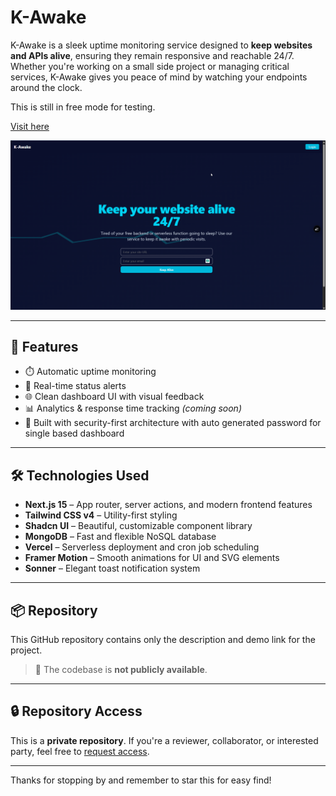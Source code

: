 # K-Awake

K-Awake is a sleek uptime monitoring service designed to **keep websites and APIs alive**, ensuring they remain responsive and reachable 24/7. Whether you're working on a small side project or managing critical services, K-Awake gives you peace of mind by watching your endpoints around the clock.

This is still in free mode for testing.

[Visit here](https://keep-alive-rouge.vercel.app/)

![K-Awake Screenshot](/screenshots/k_awake.png)

---

## 🚀 Features

- ⏱️ Automatic uptime monitoring
- 🔔 Real-time status alerts
- 🌐 Clean dashboard UI with visual feedback
- 📊 Analytics & response time tracking *(coming soon)*
- 🔐 Built with security-first architecture with auto generated password for single based dashboard

---

## 🛠️ Technologies Used

- **Next.js 15** – App router, server actions, and modern frontend features  
- **Tailwind CSS v4** – Utility-first styling  
- **Shadcn UI** – Beautiful, customizable component library  
- **MongoDB** – Fast and flexible NoSQL database  
- **Vercel** – Serverless deployment and cron job scheduling  
- **Framer Motion** – Smooth animations for UI and SVG elements  
- **Sonner** – Elegant toast notification system

---

## 📦 Repository

This GitHub repository contains only the description and demo link for the project.

> 🚫 The codebase is **not publicly available**.

---

## 🔒 Repository Access

This is a **private repository**. If you're a reviewer, collaborator, or interested party, feel free to [request access](https://ethern-myth.vercel.app).

---

Thanks for stopping by and remember to star this for easy find!

